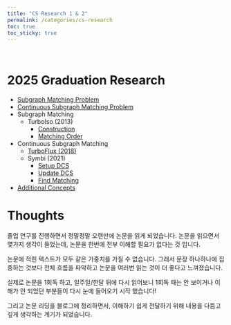 ```yaml
---
title: "CS Research 1 & 2"
permalink: /categories/cs-research
toc: true
toc_sticky: true
---
```


<br/>


# 2025 Graduation Research

- [Subgraph Matching Problem](/2025/03/05/subgraph-matching-problem/)
- [Continuous Subgraph Matching Problem](/2025/03/06/continuous-subgraph-matching-problem/)
- Subgraph Matching
  - TurboIso (2013)
    - [Construction](/2025/03/08/TurboIso-construction/)
    - [Matching Order](/2025/03/08/TurboIso-matching-order/)
- Continuous Subgraph Matching
  - [TurboFlux (2018)](/2025/03/09/TurboFlux/)
  - Symbi (2021)
    - [Setup DCS](/2025/03/07/SymBi-setup-DCS/)
    - [Update DCS](/2025/03/07/SymBi-update-DCS/)
    - [Find Matching](/2025/03/08/SymBi-find-matching/)
- [Additional Concepts](/2025/04/01/additional-concepts/)


# Thoughts

졸업 연구를 진행하면서 정말정말 오랜만에 논문을 읽게 되었습니다. 논문을 읽으면서 몇가지 생각이 들었는데, 논문을 한번에 전부 이해할 필요가 없다는 것 입니다.

논문에 적힌 텍스트가 모두 같은 가중치를 가질 수 없습니다. 그래서 문장 하나하나에 집중하는 것보다 전체 흐름을 파악하고 논문을 여러번 읽는 것이 더 좋다고 느껴졌습니다.

실제로 논문을 1회독 하고, 일주일/한달 뒤에 다시 읽어보니 1회독 때는 안 보이거나 이해가 안 되었던 부분들이 다시 눈에 들어오기 시작 했습니다!

그리고 논문 리딩을 블로그에 정리하면서, 이해하기 쉽게 전달하기 위해 내용을 다듬고 깊게 생각하는 계기가 되었습니다.

